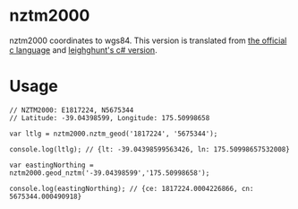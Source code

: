 # nztm2000
nztm2000 coordinates to wgs84. This version is translated from [the official c language](https://www.linz.govt.nz/data/geodetic-services/download-geodetic-software) and [leighghunt's c# version](https://github.com/leighghunt/nztm).

# Usage

```
// NZTM2000: E1817224, N5675344
// Latitude: -39.04398599, Longitude: 175.50998658

var ltlg = nztm2000.nztm_geod('1817224', '5675344');

console.log(ltlg); // {lt: -39.04398599563426, ln: 175.50998657532008}

var eastingNorthing = nztm2000.geod_nztm('-39.04398599','175.50998658');

console.log(eastingNorthing); // {ce: 1817224.0004226866, cn: 5675344.000490918}
```
